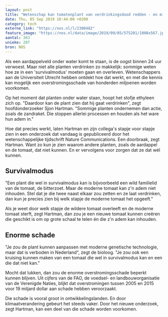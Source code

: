```yaml
---
layout: post
title: "Wetenschap kan tomatenplant van verdrinkingsdood redden - en misoogsten beperken"
date: Thu, 05 Sep 2019 18:44:00 +0200
category: tech
externe_link: "https://nos.nl/l/2300482"
feature_image: "https://nos.nl/data/image/2019/09/05/575201/1008x567.jpg"
aantal: 363
unieke: 207
bron: NOS
---
```


<p>Als een aardappelveld onder water komt te staan, is de oogst binnen 24 uur verwoest. Maar niet alle planten verdrinken zo makkelijk: sommige weten hoe ze in een 'survivalmodus' moeten gaan en overleven. Wetenschappers aan de Universiteit Utrecht hebben ontdekt hoe dat werkt, en met die kennis kan mogelijk een overstromingsschade van honderden miljoenen worden voorkomen.</p>
<p>Op het moment dat planten onder water staan, hoopt het stofje ethyleen zich op. "Daardoor kan de plant zien dat hij gaat verdrinken", zegt hoofdonderzoeker Sjon Hartman. "Sommige planten ondernemen dan actie, zoals de zandraket. Die stoppen allerlei processen en houden als het ware hun adem in."</p>
<p>Hoe dat precies werkt, laten Hartman en zijn collega's stapje voor stapje zien in een onderzoek dat vandaag is gepubliceerd door het wetenschappelijke tijdschrift Nature Communications. Een doorbraak, zegt Hartman. Want zo kun je zien waarom andere planten, zoals de aardappel en de tomaat, dat niet kunnen. En er vervolgens voor zorgen dat ze dat wél kunnen.</p>
<h2>Survivalmodus</h2>
<p>"Een plant die wel in survivalmodus kan is bijvoorbeeld een wild familielid van de tomaat, de bitterzoet. Maar de moderne tomaat kan z'n adem niet inhouden. Stel dat je die twee naast elkaar zou zetten en ze laat verdrinken, dan kun je precies zien bij welk stapje de moderne tomaat het opgeeft."</p>
<p>Als je weet door welk stapje de wildere tomaat overleeft en de moderne tomaat sterft, zegt Hartman, dan zou je een nieuwe tomaat kunnen creëren die geschikt is om op grote schaal te telen én die z'n adem kan inhouden.</p>
<h2>Enorme schade</h2>
<p>"Je zou de plant kunnen aanpassen met moderne genetische technologie, maar dat is verboden in Nederland", zegt de bioloog. "Je zou ook een kruising kunnen maken van een tomaat die wel in survivalmodus kan en een die dat niet kan."</p>
<p>Mocht dat lukken, dan zou de enorme overstromingsschade beperkt kunnen blijven. Uit cijfers van de FAO, de voedsel- en landbouworganisatie van de Verenigde Naties, blijkt dat overstromingen tussen 2005 en 2015 voor 19 miljard dollar aan schade hebben veroorzaakt.</p>
<p>Die schade is vooral groot in ontwikkelingslanden. En door klimaatverandering gebeurt het steeds vaker. Door het nieuwe onderzoek, zegt Hartman, kan een deel van die schade worden voorkomen. </p>
